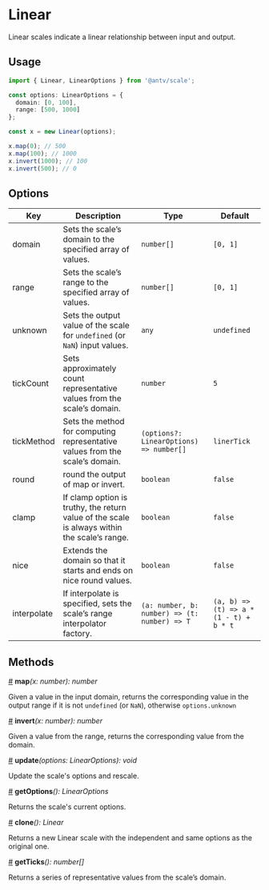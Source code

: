 # Linear

Linear scales indicate a linear relationship between input and output.

## Usage

```ts
import { Linear, LinearOptions } from '@antv/scale';

const options: LinearOptions = {
  domain: [0, 100],
  range: [500, 1000]
};

const x = new Linear(options);

x.map(0); // 500
x.map(100); // 1000
x.invert(1000); // 100
x.invert(500); // 0
```

## Options

| Key | Description | Type | Default|  
| ----| ----------- | -----| -------|
| domain | Sets the scale’s domain to the specified array of values. | `number[]` | `[0, 1]` |
| range | Sets the scale’s range to the specified array of values. | `number[]` | `[0, 1]` |
| unknown | Sets the output value of the scale for `undefined` (or `NaN`) input values. | `any` | `undefined` |
| tickCount | Sets approximately count representative values from the scale’s domain. | `number` | `5` |
| tickMethod | Sets the method for computing representative values from the scale’s domain. | `(options?: LinearOptions) => number[]` | `linerTick` |
| round | round the output of map or invert. | `boolean` | `false` |
| clamp | If clamp option is truthy, the return value of the scale is always within the scale’s range. | `boolean` | `false` |
| nice | Extends the domain so that it starts and ends on nice round values. | `boolean` | `false` |
| interpolate | If interpolate is specified, sets the scale’s range interpolator factory. | `(a: number, b: number) => (t: number) => T` | `(a, b) => (t) => a * (1 - t) + b * t` |

## Methods

<a name="Linear_map" href="#Linear_map">#</a> **map**<i>(x: number): number</i>

Given a value in the input domain, returns the corresponding value in the output range if it is not `undefined` (or `NaN`), otherwise `options.unknown`

<a name="Linear_invert" href="#Linear_invert">#</a> **invert**<i>(x: number): number</i>

Given a value from the range, returns the corresponding value from the domain.

<a name="Linear_update" href="#Linear_update">#</a> **update**<i>(options: LinearOptions): void</i>

Update the scale's options and rescale.

<a name="Linear_getOptions" href="#Linear_getOptions">#</a> **getOptions**<i>(): LinearOptions</i>

Returns the scale's current options.

<a name="Linear_clone" href="#Linear_clone">#</a> **clone**<i>(): Linear</i>

Returns a new Linear scale with the independent and same options as the original one.

<a name="Linear_get_ticks" href="#Linear_get_ticks">#</a> **getTicks**<i>(): number[]</i>

Returns a series of representative values from the scale’s domain.
